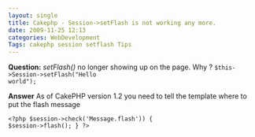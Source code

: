 ```yaml
---
layout: single
title: Cakephp - Session->setFlash is not working any more. 
date: 2009-11-25 12:13
categories: WebDevelopment
Tags: cakephp session setflash Tips
---
```

<strong>Question:</strong>
<em>setFlash()</em> no longer showing up on the page. Why ?
<code>$this-&gt;Session-&gt;setFlash("Hello world");</code>

<strong>Answer</strong>
As of CakePHP version 1.2 you need to tell the template where to put the flash message

<code>&lt;?php
$session-&gt;check('Message.flash')) {
$session-&gt;flash();
}
?&gt;</code>
